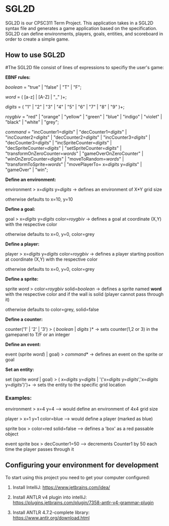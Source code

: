 # SGL2D

SGL2D is our CPSC311 Term Project. This application takes in a SGL2D syntax file and generates a game application based on the specification. SGL2D can define environments, players, goals, entities, and scoreboard in order to create a simple game.

## How to use SGL2D

#The SGL2D file consist of lines of expressions to specifiy the user's game:

**EBNF rules:**

*boolean* = "true" | "false" | "T" | "F";

*word* = ( [a-z] | [A-Z] | "_" )+;

*digits* = ( "1" | "2" | "3" | "4" | "5" | "6" | "7" | "8" | "9" )+;

*roygbiv* = "red" | "orange" | "yellow" | "green" | "blue" | "indigo" | "violet" | "black" | "white" | "grey";

*command* = "incCounter1=*digits*" |
			"decCounter1=*digits*" |
			"incCounter2=*digits*" |
			"decCounter2=*digits*" |
			"incCounter3=*digits*" |
			"decCounter3=*digits*" |
			"incSpriteCounter=*digits*" |
			"decSpriteCounter=*digits*" |
			"setSpriteCounter=*digits*" |
			"transformOnZeroCounter=*words*" |
			"gameOverOnZeroCounter" |
			"winOnZeroCounter=*digits*" |
			"moveToRandom=*words*" |
			"transformToSprite=*words*" |
			"movePlayerTo= x=*digits* y=*digits*" |
			"gameOver" |
			"win";
			

**Define an environment:**

environment > x=*digits* y=*digits* -> defines an environment of X*Y grid size

otherwise defaults to x=10, y=10


**Define a goal:**

goal > x=*digits* y=*digits* color=*roygbiv* -> defines a goal at coordinate (X,Y) with the respective color

otherwise defaults to x=0, y=0, color=grey



**Define a player:**

player > x=*digits* y=*digits* color=*roygbiv* -> defines a player starting position at coordinate (X,Y) with the respective color

otherwise defaults to x=0, y=0, color=grey



**Define a sprite:**

sprite *word* > color=*roygbiv* solid=*boolean* -> defines a sprite named **word** with the respective color and if the wall is solid (player cannot pass through it)

otherwise defaults to color=grey, solid=false



**Define a counter:**

counter('1' | '2' | '3') > ( *boolean* | *digits* )* -> sets counter(1,2 or 3) in the gamepanel to T/F or an integer



**Define an event:**

event (sprite *word*) | goal) > *command** -> defines an event on the sprite or goal



**Set an entity:**

set (sprite *word* | goal) >  ( x=*digits* y=*digits* | '('x=*digits* y=*digits*','x=*digits* y=*digits*')')+ -> sets the entity to the specific grid location



### Examples:

environment > x=4 y=4   --> would define an environment of 4x4 grid size

player > x=1 y=1 color=blue  --> would define a player (marked as blue)

sprite box > color=red solid=false  --> defines a 'box' as a red passable object

event sprite box > decCounter1=50  --> decrements Counter1 by 50 each time the player passes through it


## Configuring your environment for development

To start using this project you need to get your computer configured:

1. Install IntelliJ: https://www.jetbrains.com/idea/

2. Install ANTLR v4 plugin into intelliJ: https://plugins.jetbrains.com/plugin/7358-antlr-v4-grammar-plugin

3. Install ANTLR 4.7.2-complete library: https://www.antlr.org/download.html

##
